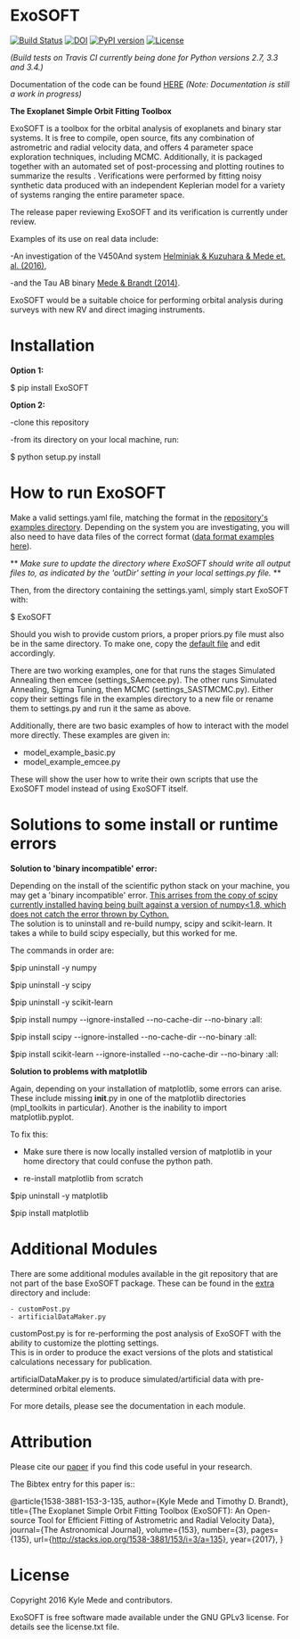 ExoSOFT
=======

[![Build Status](https://travis-ci.org/kylemede/ExoSOFT.svg?branch=master)](https://travis-ci.org/kylemede/ExoSOFT)
[![DOI](https://zenodo.org/badge/74822648.svg)](https://zenodo.org/badge/latestdoi/74822648)
[![PyPI version](https://badge.fury.io/py/ExoSOFT.svg)](https://badge.fury.io/py/ExoSOFT)
[![License](https://img.shields.io/badge/license-GPL-blue.svg)](https://github.com/kylemede/ExoSOFT/blob/master/LICENSE)
<!--[![Coverage Status](https://coveralls.io/repos/github/kylemede/ExoSOFT/badge.svg?branch=master)](https://coveralls.io/github/kylemede/ExoSOFT?branch=master)-->

*(Build tests on Travis CI currently being done for Python versions 2.7, 3.3 and 3.4.)*

Documentation of the code can be found [HERE](http://exosoft.readthedocs.io/en/latest/index.html) *(Note: Documentation is still a work in progress)*

**The Exoplanet Simple Orbit Fitting Toolbox**

ExoSOFT is a toolbox for the orbital analysis of exoplanets and binary star 
systems.  It is free to compile, open source, fits any combination of 
astrometric and radial velocity data, and offers 4 parameter space exploration 
techniques, including MCMC.  Additionally, it is packaged together with an 
automated set of post-processing and plotting routines to summarize the results
.  Verifications were performed by fitting noisy synthetic data produced with 
an independent Keplerian model for a variety of systems ranging the entire 
parameter space.  

The release paper reviewing ExoSOFT and its verification is currently under review.

Examples of its use on real data include:

 -An investigation of the V450And system [Helminiak & Kuzuhara & Mede et. al. (2016)](http://adsabs.harvard.edu/abs/2016ApJ...832...33H),
 
 -and the Tau AB binary [Mede & Brandt (2014)](http://adsabs.harvard.edu/abs/2014IAUS..299...52M>).

ExoSOFT would be a suitable choice for performing orbital analysis during surveys with new RV and direct imaging instruments.

Installation
============

**Option 1:**


 $ pip install ExoSOFT
 
**Option 2:**

 -clone this repository
 
 -from its directory on your local machine, run:
 
 $ python setup.py install

 
How to run ExoSOFT
==================

Make a valid settings.yaml file, matching the format in the [repository's examples directory](https://github.com/kylemede/ExoSOFT/tree/master/examples). 
  Depending on the system you are investigating, you will also need to have data files of the correct format ([data format examples here](https://github.com/kylemede/ExoSOFT/tree/master/examples)).
  
** *Make sure to update the directory where ExoSOFT should write all output files to, as indicated by the 'outDir' setting in your local settings.py file.* **

Then, from the directory containing the settings.yaml, simply start ExoSOFT with:

 $ ExoSOFT
 
Should you wish to provide custom priors, a proper priors.py file must also be in the same directory.  To make one, copy the [default file](https://github.com/kylemede/ExoSOFT/blob/master/examples/priors.py) and edit accordingly.

There are two working examples, one for that runs the stages Simulated Annealing then emcee (settings_SAemcee.py).  The other runs Simulated Annealing, Sigma Tuning, then MCMC (settings_SASTMCMC.py).  Either copy their settings file in the examples directory to a new file or rename them to settings.py and run it the same as above.


Additionally, there are two basic examples of how to interact with the model more directly.  These examples are given in:

 - model\_example\_basic.py
 - model\_example\_emcee.py
 
 These will show the user how to write their own scripts that use the ExoSOFT model instead of using ExoSOFT itself.

Solutions to some install or runtime errors
===========================================

**Solution to 'binary incompatible' error:**

Depending on the install of the scientific python stack on your machine, you may get a 'binary incompatible' error.
[This arrises from the copy of scipy currently installed having being built against a version of numpy<1.8, which does not catch the error thrown by Cython.](http://stackoverflow.com/questions/40845304/runtimewarning-numpy-dtype-size-changed-may-indicate-binary-incompatibility)  
The solution is to uninstall and re-build numpy, scipy and scikit-learn.  It takes a while to build scipy especially, but this worked for me.  

The commands in order are:

 $pip uninstall -y numpy   
 
 $pip uninstall -y scipy
 
 $pip uninstall -y scikit-learn
 
 $pip install numpy --ignore-installed --no-cache-dir --no-binary :all:
 
 $pip install scipy --ignore-installed --no-cache-dir --no-binary :all:
 
 $pip install scikit-learn --ignore-installed --no-cache-dir --no-binary :all:

**Solution to problems with matplotlib**

Again, depending on your installation of matplotlib, some errors can arise.  
These include missing __init__.py in one of the matplotlib directories (mpl_toolkits in particular).
Another is the inability to import matplotlib.pyplot.

To fix this:

 - Make sure there is now locally installed version of matplotlib in your home directory that could confuse the python path.
 
 - re-install matplotlib from scratch
 
 $pip uninstall -y matplotlib
 
 $pip install matplotlib
 
Additional Modules
==================

There are some additional modules available in the git repository that are not part of the base ExoSOFT package.
These can be found in the [extra](https://github.com/kylemede/ExoSOFT/tree/master/extra) directory and include:

    - customPost.py
    - artificialDataMaker.py

customPost.py is for re-performing the post analysis of ExoSOFT with the ability to customize the plotting settings.  
This is in order to produce the exact versions of the plots and statistical calculations necessary for publication.

artificialDataMaker.py is to produce simulated/artificial data with pre-determined orbital elements.

For more details, please see the documentation in each module.

Attribution
===========

Please cite our [paper](http://iopscience.iop.org/article/10.3847/1538-3881/aa5e4a/meta;jsessionid=9AABE88A2AA6F5D49DFDEDA7E23B9824.c4.iopscience.cld.iop.org) if you find this code useful in your
research.  

The Bibtex entry for this paper is::

@article{1538-3881-153-3-135,
  author={Kyle Mede and Timothy D. Brandt},
  title={The Exoplanet Simple Orbit Fitting Toolbox (ExoSOFT): An Open-source Tool for Efficient Fitting of Astrometric and Radial Velocity Data},
  journal={The Astronomical Journal},
  volume={153},
  number={3},
  pages={135},
  url={http://stacks.iop.org/1538-3881/153/i=3/a=135},
  year={2017},
}

License
=======

Copyright 2016 Kyle Mede and contributors.

ExoSOFT is free software made available under the GNU GPLv3 license. 
For details see the license.txt file.

